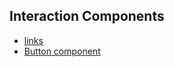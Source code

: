Interaction Components
----

- [links](/interaction/link)
- [Button component](/interaction/Button)
